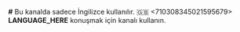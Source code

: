 **#** Bu kanalda sadece İngilizce kullanılır.
🇬🇧 <710308345021595679> **LANGUAGE_HERE** konuşmak için kanalı kullanın.